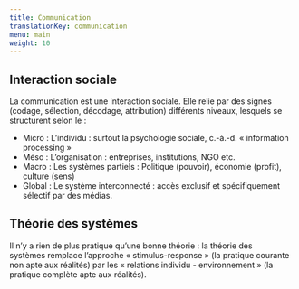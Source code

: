 ```yaml
---
title: Communication
translationKey: communication
menu: main
weight: 10
---
```


## Interaction sociale

La communication est une interaction sociale. Elle relie par des signes (codage, sélection, décodage, attribution) différents niveaux, lesquels se structurent selon le :

- Micro : L’individu : surtout la psychologie sociale, c.-à.-d. « information processing »
- Méso : L’organisation : entreprises, institutions, NGO etc.
- Macro : Les systèmes partiels : Politique (pouvoir), économie (profit), culture (sens)
- Global : Le système interconnecté : accès exclusif et spécifiquement sélectif par des médias.  

## Théorie des systèmes

Il n’y a rien de plus pratique qu’une bonne théorie : la théorie des systèmes remplace l’approche « stimulus-response » (la pratique courante non apte aux réalités) par les « relations individu - environnement » (la pratique complète apte aux réalités).